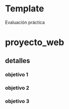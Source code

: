 # Template
Evaluación práctica 

# proyecto_web
## detalles
### objetivo 1
### objetivo 2
### objetivo 3

